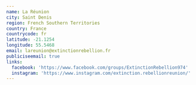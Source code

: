 ```yaml
---
name: La Réunion
city: Saint Denis
region: French Southern Territories
country: France
countrycode: fr
latitude: -21.1254
longitude: 55.5468
email: lareunion@extinctionrebellion.fr
publiciseemail: true
links:
  facebook: 'https://www.facebook.com/groups/ExtinctionRebellion974'
  instagram: 'https://www.instagram.com/extinction.rebellionreunion/'
---
```


